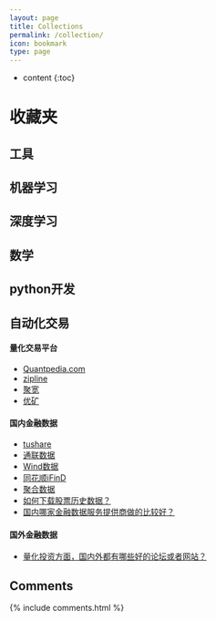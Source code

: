 ```yaml
---
layout: page
title: Collections
permalink: /collection/
icon: bookmark
type: page
---
```


* content
{:toc}




# 收藏夹
## 工具


## 机器学习

## 深度学习

## 数学

## python开发

## 自动化交易

#### 量化交易平台

- [Quantpedia.com](https://www.quantopian.com/)
- [zipline](http://www.zipline.io/)
- [聚宽](https://www.joinquant.com/)
- [优矿](https://uqer.io/home/)

#### 国内金融数据
- [tushare](http://tushare.org/index.html)
- [通联数据](https://www.datayes.com)
- [Wind数据](http://www.wind.com.cn/NewSite/data.html)
- [同花顺iFinD](http://www.51ifind.com)
- [聚合数据](https://www.juhe.cn/docs/s/q/%E8%82%A1%E7%A5%A8)
- [如何下载股票历史数据？](https://www.zhihu.com/question/22145919)
- [国内哪家金融数据服务提供商做的比较好？](https://www.zhihu.com/question/19683181)

#### 国外金融数据


- [量化投资方面，国内外都有哪些好的论坛或者网站？](https://www.zhihu.com/question/20874888)


## Comments

{% include comments.html %}

